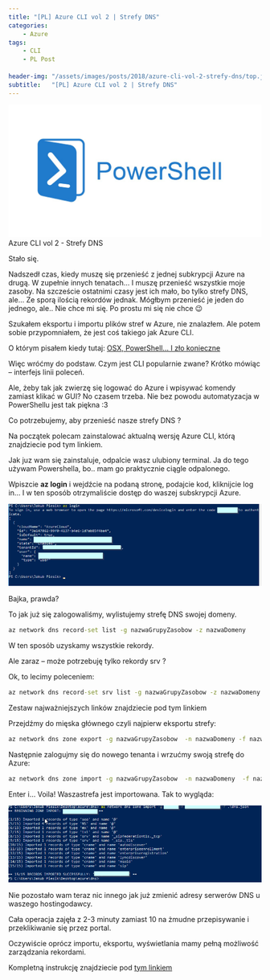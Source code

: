 ```yaml
---
title: "[PL] Azure CLI vol 2 | Strefy DNS"
categories:
    - Azure
tags:
    - CLI
    - PL Post

header-img: "/assets/images/posts/2018/azure-cli-vol-2-strefy-dns/top.jpg"
subtitle:   "[PL] Azure CLI vol 2 | Strefy DNS"
---
```

![[PL] Azure CLI vol 2 | Strefy DNS](/assets/images/posts/2018/azure-cli-vol-2-strefy-dns/top.jpg)Azure CLI vol 2 - Strefy DNS

Stało się.

Nadszedł czas, kiedy muszę się przenieść z jednej subkrypcji Azure na drugą. W zupełnie innych tenatach… I muszę przenieść wszystkie moje zasoby. Na szczeście ostatnimi czasy jest ich mało, bo tylko strefy DNS, ale… Ze sporą ilością rekordów jednak. Mógłbym przenieść je jeden do jednego, ale.. Nie chce mi się. Po prostu mi się nie chce 😉

Szukałem eksportu i importu plików stref w Azure, nie znalazłem. Ale potem sobie przypomniałem, że jest coś takiego jak Azure CLI.

O którym pisałem kiedy tutaj: [OSX, PowerShell… I zło konieczne](https://www.piesik.me/2017/07/12/osx-powershell-i-zlo-konieczne/)

Więc wróćmy do podstaw. Czym jest CLI popularnie zwane? Krótko mówiąc – interfejs linii poleceń.

Ale, żeby tak jak zwierzę się logować do Azure i wpisywać komendy zamiast klikać w GUI? No czasem trzeba. Nie bez powodu automatyzacja w PowerShellu jest tak piękna :3

Co potrzebujemy, aby przenieść nasze strefy DNS ?

Na początek polecam zainstalować aktualną wersję Azure CLI, którą znajdziecie pod tym linkiem.

Jak juz wam się zainstaluje, odpalcie wasz ulubiony terminal. Ja do tego używam Powershella, bo.. mam go praktycznie ciągle odpalonego.

Wpiszcie **az login** i wejdźcie na podaną stronę, podajcie kod, kliknijcie log in… I w ten sposób otrzymaliście dostęp do waszej subskrypcji Azure.

![[PL] Azure CLI vol 2 | Strefy DNS](/assets/images/posts/2018/azure-cli-vol-2-strefy-dns/01.png)

Bajka, prawda?

To jak już się zalogowaliśmy, wylistujemy strefę DNS swojej domeny.

```cmd
az network dns record-set list -g nazwaGrupyZasobow -z nazwaDomeny
```

W ten sposób uzyskamy wszystkie rekordy.

Ale zaraz – może potrzebuję tylko rekordy srv ?

Ok, to lecimy poleceniem:

```cmd
az network dns record-set srv list -g nazwaGrupyZasobow -z nazwaDomeny
```

Zestaw najważniejszych linków znajdziecie pod tym linkiem

Przejdźmy do mięska głównego czyli najpierw eksportu strefy:

```cmd
az network dns zone export -g nazwaGrupyZasobow  -n nazwaDomeny -f nazwaPliku
```

Następnie zalogujmy się do nowego tenanta i wrzućmy swoją strefę do Azure:

```cmd
az network dns zone import -g nazwaGrupyZasobow  -n nazwaDomeny  -f nazwaPliku
```

Enter i… Voila! Waszastrefa jest importowana. Tak to wygląda:

![[PL] Azure CLI vol 2 | Strefy DNS](/assets/images/posts/2018/azure-cli-vol-2-strefy-dns/02.png)

Nie pozostało wam teraz nic innego jak już zmienić adresy serwerów DNS u waszego hostingodawcy.

Cała operacja zajęła z 2-3 minuty zamiast 10 na żmudne przepisywanie i przeklikiwanie się przez portal.

Oczywiście oprócz importu, eksportu, wyświetlania mamy pełną możliwość zarządzania rekordami.

Kompletną instrukcję znajdziecie pod [tym linkiem](https://docs.microsoft.com/en-us/azure/dns/dns-getstarted-cli)
